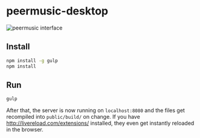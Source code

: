 # peermusic-desktop

![peermusic interface](http://i.imgur.com/6K1W5mQ.png)

## Install

```sh
npm install -g gulp
npm install
```

## Run

```sh
gulp
```

After that, the server is now running on `localhost:8080` and the files get recompiled into `public/build/` on change. 
If you have http://livereload.com/extensions/ installed, they even get instantly reloaded in the browser.